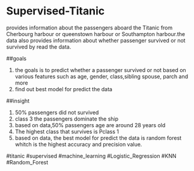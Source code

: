 # Supervised-Titanic
provides information about the passengers aboard the Titanic from Cherbourg harbour or queenstown harbour or Southampton harbour.the data also provides information about whether passenger survived or not survived by read the data.

 

##goals
1. the goals is to predict whether a passenger survived or not based on various features such as age, gender, class,sibling spouse, parch and more
2. find out best model for predict the data
   
##insight
1. 50% passengers did not survived
2. class 3 the passengers dominate the ship
3. based on data,50% passengers age are around 28 years old
4. The highest class that survives is Pclass 1
5. based on data, the best model for predict the data is random forest whitch is the highest accuracy and precision value.




#titanic #supervised #machine_learning #Logistic_Regression #KNN #Random_Forest
